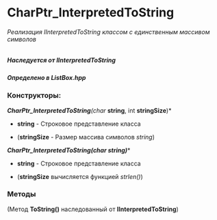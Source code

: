 # CharPtr_InterpretedToString
###### Реализация IInterpretedToString классом с единственным массивом символов
##### Наследуется от IInterpretedToString
##### Определено в ListBox.hpp


### Конструкторы:

****CharPtr_InterpretedToString***(char* **string**, int **stringSize**)*

* **string** - Строковое представление класса

* (**stringSize** - Размер массива символов *string*)

****CharPtr_InterpretedToString(char* string)****

* **string** - Строковое представление класса

* (**stringSize** вычисляется функцией *strlen()*)



### Методы

(Метод **ToString()** наследованный от **IInterpretedToString**)